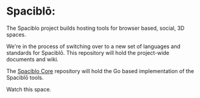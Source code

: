 # Spaciblō:

The Spaciblo project builds hosting tools for browser based, social, 3D spaces. 

We're in the process of switching over to a new set of languages and standards for Spaciblō. This repository will hold the project-wide documents and wiki. 

The [Spaciblo Core](https://github.com/Spaciblo/spaciblo-core) repository will hold the Go based implementation of the Spaciblō tools.

Watch this space.